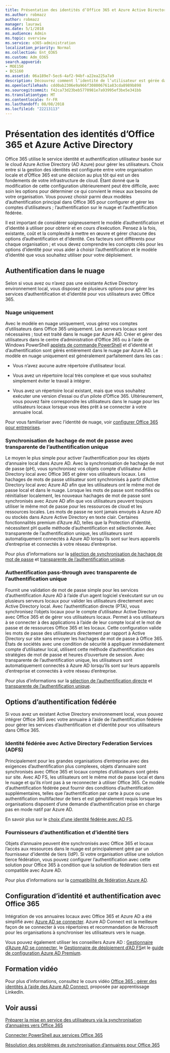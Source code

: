 ```yaml
---
title: Présentation des identités d’Office 365 et Azure Active Directory
ms.author: robmazz
author: robmazz
manager: laurawi
ms.date: 5/1/2018
ms.audience: Admin
ms.topic: overview
ms.service: o365-administration
localization_priority: Normal
ms.collection: Ent_O365
ms.custom: Adm_O365
search.appverid:
- MOE150
- BCS160
ms.assetid: 06a189e7-5ec6-4af2-94bf-a22ea225a7a9
description: Découvrez comment l’identité de l’utilisateur est gérée dans Office 365.
ms.openlocfilehash: cdd0ab2306e9a966f308006761a83cda8989b898
ms.sourcegitcommit: f42ca73d23beb5770981e7a93995ef3be5e341bb
ms.translationtype: MT
ms.contentlocale: fr-FR
ms.lasthandoff: 08/08/2018
ms.locfileid: "22213113"
---
```

# <a name="understanding-office-365-identity-and-azure-active-directory"></a>Présentation des identités d’Office 365 et Azure Active Directory

Office 365 utilise le service identité et authentification utilisateur basée sur le cloud Azure Active Directory (AD Azure) pour gérer les utilisateurs. Choix entre si la gestion des identités est configurée entre votre organisation locale et d’Office 365 est une décision au plus tôt qui est un des fondements de votre infrastructure de cloud. Étant donné que la modification de cette configuration ultérieurement peut être difficile, avec soin les options pour déterminer ce qui convient le mieux aux besoins de votre organisation. Vous pouvez choisir parmi deux modèles d’authentification principal dans Office 365 pour configurer et gérer les comptes d’utilisateurs ; l’authentification sur le nuage et l’authentification fédérée.
  
Il est important de considérer soigneusement le modèle d’authentification et d’identité à utiliser pour obtenir et en cours d’exécution. Pensez à la fois, existante, coût et la complexité à mettre en œuvre et gérer chacune des options d’authentification et d’identité. Ces facteurs sont différents pour chaque organisation ; et vous devez comprendre les concepts clés pour les options d’identité pour vous aider à choisir l’authentification et le modèle d’identité que vous souhaitez utiliser pour votre déploiement.
  
## <a name="cloud-authentication"></a>Authentification dans le nuage

Selon si vous avez ou n’avez pas une existante Active Directory environnement local, vous disposez de plusieurs options pour gérer les services d’authentification et d’identité pour vos utilisateurs avec Office 365.
  
### <a name="cloud-only"></a>Nuage uniquement

Avec le modèle en nuage uniquement, vous gérez vos comptes d’utilisateurs dans Office 365 uniquement. Les serveurs locaux sont nécessaires ; tout est traité dans le nuage par Azure AD. Créer et gérer des utilisateurs dans le centre d’administration d’Office 365 ou à l’aide de Windows PowerShell [applets de commande PowerShell](https://go.microsoft.com/fwlink/p/?LinkId=698471) et d’identité et d’authentification sont gérés entièrement dans le nuage par Azure AD. Le modèle en nuage uniquement est généralement parfaitement dans les cas : 
  
- Vous n’avez aucune autre répertoire d’utilisateur local.
    
- Vous avez un répertoire local très complexe et que vous souhaitez simplement éviter le travail à intégrer.
    
- Vous avez un répertoire local existant, mais que vous souhaitez exécuter une version d’essai ou d’un pilote d’Office 365. Ultérieurement, vous pouvez faire correspondre les utilisateurs dans le nuage pour les utilisateurs locaux lorsque vous êtes prêt à se connecter à votre annuaire local.
    
Pour vous familiariser avec l’identité de nuage, voir [configurer Office 365 pour entreprises](https://support.office.com/article/6a3a29a0-e616-4713-99d1-15eda62d04fa).
  
### <a name="password-hash-sync-with-seamless-single-sign-on"></a>Synchronisation de hachage de mot de passe avec transparente de l’authentification unique

Le moyen le plus simple pour activer l’authentification pour les objets d’annuaire local dans Azure AD. Avec la synchronisation de hachage de mot de passe (pH), vous synchronisez vos objets compte d’utilisateur Active Directory local avec Office 365 et gérer vos utilisateurs locaux. Les hachages de mots de passe utilisateur sont synchronisés à partir d’Active Directory local avec Azure AD afin que les utilisateurs ont le même mot de passe local et dans le nuage. Lorsque les mots de passe sont modifiés ou réinitialiser localement, les nouveaux hachages de mot de passe sont synchronisés avec Azure AD afin que vos utilisateurs peuvent toujours utiliser le même mot de passe pour les ressources de cloud et les ressources locales. Les mots de passe ne sont jamais envoyés à Azure AD ou stockés dans Azure Active Directory en texte clair. Certaines fonctionnalités premium d’Azure AD, telles que la Protection d’identité, nécessitent pH quelle méthode d’authentification est sélectionnée. Avec transparente de l’authentification unique, les utilisateurs sont automatiquement connectés à Azure AD lorsqu’ils sont sur leurs appareils d’entreprise et connectés à votre réseau d’entreprise.
  
Pour plus d’informations sur la [sélection de synchronisation de hachage de mot de passe](https://docs.microsoft.com/en-us/azure/security/azure-ad-choose-authn) et [transparente de l’authentification unique](https://docs.microsoft.com/en-us/azure/active-directory/connect/active-directory-aadconnect-sso).
  
### <a name="pass-through-authentication-with-seamless-single-sign-on"></a>Authentification pass-through avec transparente de l’authentification unique

Fournit une validation de mot de passe simple pour les services d’authentification Azure AD à l’aide d’un agent logiciel s’exécutant sur un ou plusieurs serveurs locaux pour valider les utilisateurs directement avec Active Directory local. Avec l’authentification directe (PTA), vous synchronisez l’objets locaux pour le compte d’utilisateur Active Directory avec Office 365 et de gérer vos utilisateurs locaux. Permet à vos utilisateurs à se connecter à des applications à l’aide de leur compte local et le mot de passe et de ressources Office 365 et les locaux. Cette configuration valide les mots de passe des utilisateurs directement par rapport à Active Directory sur site sans envoyer les hachages de mot de passe à Office 365. États de sociétés avec une condition de sécurité à appliquer immédiatement compte d’utilisateur local, utilisent cette méthode d’authentification des stratégies de mot de passe et heures d’ouverture de session. Avec transparente de l’authentification unique, les utilisateurs sont automatiquement connectés à Azure AD lorsqu’ils sont sur leurs appareils d’entreprise et connectés à votre réseau d’entreprise.
  
Pour plus d’informations sur la [sélection de l’authentification directe](https://docs.microsoft.com/en-us/azure/security/azure-ad-choose-authn) et [transparente de l’authentification unique](https://docs.microsoft.com/en-us/azure/active-directory/connect/active-directory-aadconnect-sso).
  
## <a name="federated-authentication-options"></a>Options d’authentification fédérée

Si vous avez un existant Active Directory environnement local, vous pouvez intégrer Office 365 avec votre annuaire à l’aide de l’authentification fédérée pour gérer les services d’authentification et d’identité pour vos utilisateurs dans Office 365.
  
### <a name="federated-identity-with-active-directory-federation-services-ad-fs"></a>Identité fédérée avec Active Directory Federation Services (ADFS)

Principalement pour les grandes organisations d’entreprise avec des exigences d’authentification plus complexes, objets d’annuaire sont synchronisés avec Office 365 et locaux comptes d’utilisateurs sont gérés sur site. Avec AD FS, les utilisateurs ont le même mot de passe local et dans le nuage et qu’ils n’ont pas à se reconnecter à utiliser Office 365. Ce modèle d’authentification fédérée peut fournir des conditions d’authentification supplémentaires, telles que l’authentification par carte à puce ou une authentification multifacteur de tiers et est généralement requis lorsque les organisations disposent d’une demande d’authentification prise en charge pas en mode natif par Azure AD.
  
En savoir plus sur le [choix d’une identité fédérée avec AD FS](https://docs.microsoft.com/en-us/azure/security/azure-ad-choose-authn).
  
### <a name="third-party-authentication-and-identity-providers"></a>Fournisseurs d’authentification et d’identité tiers

Objets d’annuaire peuvent être synchronisés avec Office 365 et locaux l’accès aux ressources dans le nuage est principalement géré par un fournisseur d’identité de tiers (IdP). Si votre organisation utilise une solution tierce fédération, vous pouvez configurer l’authentification avec cette solution pour Office 365 à condition que la solution de fédération tiers est compatible avec Azure AD.
  
Pour plus d’informations sur la [compatibilité de fédération Azure AD](https://docs.microsoft.com/en-us/azure/active-directory/connect/active-directory-aadconnect-federation-compatibility).
  
## <a name="configuring-identity-and-authentication-with-office-365"></a>Configuration d’identité et authentification avec Office 365

Intégration de vos annuaires locaux avec Office 365 et Azure AD a été simplifié avec [Azure AD se connecter](https://docs.microsoft.com/en-us/azure/active-directory/connect/active-directory-aadconnect). Azure AD Connect est la meilleure façon de se connecter à vos répertoires et recommandation de Microsoft pour les organisations à synchroniser les utilisateurs vers le nuage.
  
Vous pouvez également utiliser les conseillers Azure AD : [Gestionnaire d’Azure AD se connecter](https://aka.ms/aadconnectpwsync), le [Gestionnaire de déploiement d’AD FS](https://aka.ms/adfsguidance)et le [guide de configuration Azure AD Premium](https://aka.ms/aadpguidance).
  
## <a name="video-training"></a>Formation vidéo

Pour plus d’informations, consultez le cours vidéo [Office 365 : gérer des identités à l’aide des Azure AD Connect](https://support.office.com/article/90991a1d-c0ab-479a-b413-35c9706f6fed.aspx), proposée par apprentissage LinkedIn.
  
## <a name="see-also"></a>Voir aussi

[Préparer la mise en service des utilisateurs via la synchronisation d’annuaires vers Office 365](https://support.office.com/article/prepare-to-provision-users-through-directory-synchronization-to-office-365-01920974-9e6f-4331-a370-13aea4e82b3e)
  
[Connecter PowerShell aux services Office 365](https://support.office.com/article/06a743bb-ceb6-49a9-a61d-db4ffdf54fa6)
  
[Résolution des problèmes de synchronisation d’annuaires pour Office 365](https://support.office.com/article/fixing-problems-with-directory-synchronization-for-office-365-79c43023-5a47-45ae-8068-d8a26eee6bc2d)
  

